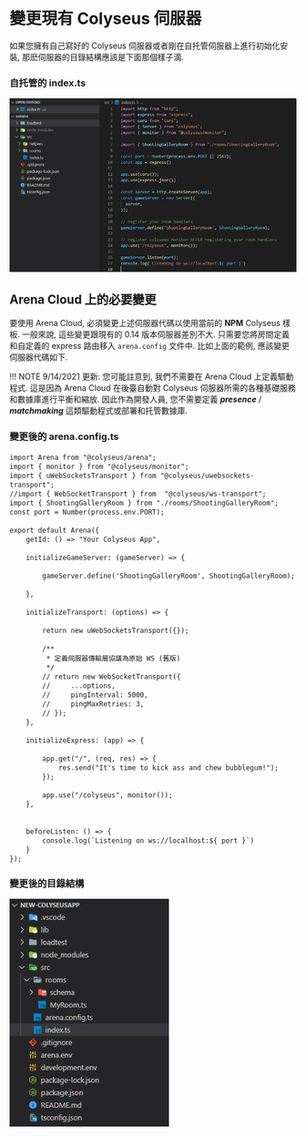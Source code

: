# 變更現有 Colyseus 伺服器

如果您擁有自己寫好的 Colyseus 伺服器或者剛在自托管伺服器上進行初始化安裝, 那麽伺服器的目錄結構應該是下面那個樣子滴.

### 自托管的 index.ts

![NPM 代碼](../../images/standalone-colyseus-server.jpg)

## Arena Cloud 上的必要變更

要使用 Arena Cloud, 必須變更上述伺服器代碼以使用當前的 **NPM** Colyseus 樣板. 一般來說, 這些變更跟現有的 0.14 版本伺服器差別不大. 只需要您將房間定義和自定義的 express 路由移入 ```arena.config``` 文件中. 比如上面的範例, 應該變更伺服器代碼如下.

!!! NOTE
    9/14/2021 更新: 您可能註意到, 我們不需要在 Arena Cloud 上定義驅動程式. 這是因為 Arena Cloud 在後臺自動對 Colyseus 伺服器所需的各種基礎服務和數據庫進行平衡和縮放. 因此作為開發人員, 您不需要定義 ***presence*** / ***matchmaking*** 這類驅動程式或部署和托管數據庫.


### 變更後的 arena.config.ts

```
import Arena from "@colyseus/arena";
import { monitor } from "@colyseus/monitor";
import { uWebSocketsTransport } from "@colyseus/uwebsockets-transport";
//import { WebSocketTransport } from  "@colyseus/ws-transport";
import { ShootingGalleryRoom } from "./rooms/ShootingGalleryRoom";
const port = Number(process.env.PORT);

export default Arena({
    getId: () => "Your Colyseus App",

    initializeGameServer: (gameServer) => {

        gameServer.define('ShootingGalleryRoom', ShootingGalleryRoom);

    },

    initializeTransport: (options) => {

        return new uWebSocketsTransport({});

        /**
         * 定義伺服器傳輸層協議為原始 WS (舊版)
         */
        // return new WebSocketTransport({
        //     ...options,
        //     pingInterval: 5000,
        //     pingMaxRetries: 3,
        // });
    },

    initializeExpress: (app) => {

        app.get("/", (req, res) => {
            res.send("It's time to kick ass and chew bubblegum!");
        });

        app.use("/colyseus", monitor());
    },


    beforeListen: () => {
        console.log(`Listening on ws://localhost:${ port }`)
    }
});
```

### 變更後的目錄結構

![NPM 代碼](../../images/new-arena-server-code.jpg)
